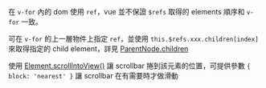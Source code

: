 在 `v-for` 內的 dom 使用 `ref`，vue 並不保證 `$refs` 取得的 elements 順序和 `v-for` 一致。

可在 `v-for` 的上一層物件上指定 `ref`，並使用 `this.$refs.xxx.children[index]` 來取得指定的 child element，詳見 [ParentNode.children](https://developer.mozilla.org/zh-TW/docs/Web/API/ParentNode/children)

使用 [Element.scrollIntoView()](https://developer.mozilla.org/en-US/docs/Web/API/Element/scrollIntoView) 讓 scrollbar 捲到該元素的位置，可提供參數 `{ block: 'nearest' }` 讓 scrollbar 在有需要時才做滑動
